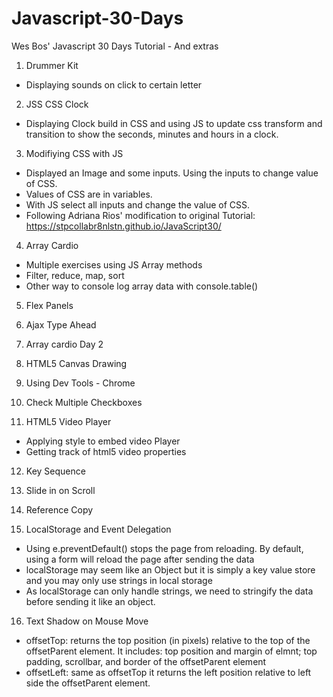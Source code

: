 # Javascript-30-Days
Wes Bos' Javascript 30 Days Tutorial - And extras

1. Drummer Kit
- Displaying sounds on click to certain letter

2. JSS CSS Clock
- Displaying Clock build in CSS and using JS to update css transform and transition to show the seconds, minutes and hours in a clock.

3. Modifiying CSS with JS
- Displayed an Image and some inputs. Using the inputs to change value of CSS.
- Values of CSS are in variables.
- With JS select all inputs and change the value of CSS.
- Following Adriana Rios' modification to original Tutorial: https://stpcollabr8nlstn.github.io/JavaScript30/

4. Array Cardio
- Multiple exercises using JS Array methods
- Filter, reduce, map, sort
- Other way to console log array data with console.table()

5. Flex Panels


6. Ajax Type Ahead

7. Array cardio Day 2

8. HTML5 Canvas Drawing

9. Using Dev Tools - Chrome

10. Check Multiple Checkboxes

11. HTML5 Video Player
- Applying style to embed video Player
- Getting track of html5 video properties

12. Key Sequence

13. Slide in on Scroll

14. Reference Copy

15. LocalStorage and Event Delegation
- Using e.preventDefault() stops the page from reloading. By default, using a form will reload the page after sending the data
- localStorage may seem like an Object but it is simply a key value store and you may only use strings in local storage
- As localStorage can only handle strings, we need to stringify the data before sending it like an object.

16. Text Shadow on Mouse Move
- offsetTop: returns the top position (in pixels) relative to the top of the offsetParent element. It includes: top position and margin of elmnt; top padding, scrollbar, and border of the offsetParent element
- offsetLeft: same as offsetTop it returns the left position relative to left side the offsetParent element.
